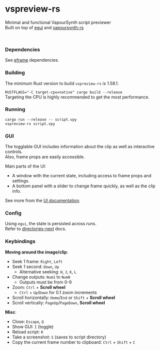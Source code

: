 # vspreview-rs
Minimal and functional VapourSynth script previewer  
Built on top of [egui](https://github.com/emilk/egui) and [vapoursynth-rs](https://github.com/YaLTeR/vapoursynth-rs)  

&nbsp;

### Dependencies
See [eframe](https://github.com/emilk/egui/tree/master/eframe) dependencies.

### Building
The minimum Rust version to build `vspreview-rs` is 1.58.1.

`RUSTFLAGS="-C target-cpu=native" cargo build --release`  
Targeting the CPU is highly recommended to get the most performance.

### Running
`cargo run --release -- script.vpy`  
`vspreview-rs script.vpy`  

### GUI

The togglable GUI includes information about the clip as well as interactive controls.  
Also, frame props are easily accessible.

Main parts of the UI:
- A window with the current state, including access to frame props and settings.
- A bottom panel with a slider to change frame quickly, as well as the clip info.

See more from the [UI documentation](UI.md).

### Config
Using `egui`, the state is persisted across runs.  
Refer to [directories-next](https://docs.rs/directories-next/2.0.0/directories_next/struct.ProjectDirs.html#method.data_dir) docs.

### Keybindings

**Moving around the image/clip**:  
- Seek 1 frame: `Right`, `Left`  
- Seek 1 second: `Down`, `Up`  
    - Alternative seeking: `H`, `J`, `K`, `L`  
- Change outputs: `Num1` to `Num0`  
    - Outputs must be from 0-9
- Zoom: `Ctrl` + **Scroll wheel**  
    - `Ctrl` + `Up`/`Down` for 0.1 zoom increments  
- Scroll horizontally: `Home`/`End` or `Shift` + **Scroll wheel**  
- Scroll vertically: `PageUp`/`PageDown`, **Scroll wheel**  

**Misc**:  
- Close: `Escape`, `Q`  
- Show GUI: `I` (toggle)  
- Reload script: `R` 
- Take a screenshot: `S` (saves to script directory)  
- Copy the current frame number to clipboard: `Ctrl` + `Shift` + `C`  
